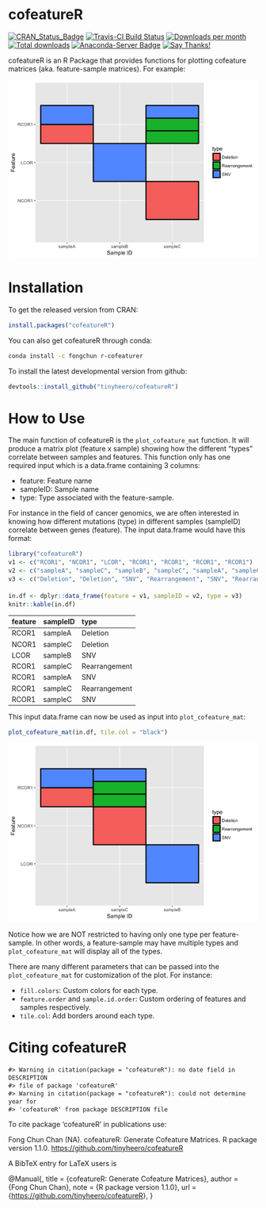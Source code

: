 <!-- README.md is generated from README.Rmd. Please edit that file -->
cofeatureR
==========

[![CRAN\_Status\_Badge](http://www.r-pkg.org/badges/version/cofeatureR)](http://cran.r-project.org/package=cofeatureR)
[![Travis-CI Build
Status](https://travis-ci.org/tinyheero/cofeatureR.svg?branch=master)](https://travis-ci.org/tinyheero/cofeatureR)
[![Downloads per
month](http://cranlogs.r-pkg.org/badges/cofeatureR)](https://cran.rstudio.com/web/packages/cofeatureR)
[![Total
downloads](https://cranlogs.r-pkg.org/badges/grand-total/cofeatureR)](https://cran.rstudio.com/web/packages/cofeatureR)
[![Anaconda-Server
Badge](https://anaconda.org/fongchun/r-cofeaturer/badges/version.svg)](https://anaconda.org/fongchun/r-cofeaturer)
[![Say
Thanks!](https://img.shields.io/badge/Say%20Thanks-!-1EAEDB.svg)](https://saythanks.io/to/tinyheero)

cofeatureR is an R Package that provides functions for plotting
cofeature matrices (aka. feature-sample matrices). For example:

![](man/figures/example-1.png)

Installation
============

To get the released version from CRAN:

``` r
install.packages("cofeatureR")
```

You can also get cofeatureR through conda:

``` bash
conda install -c fongchun r-cofeaturer
```

To install the latest developmental version from github:

``` r
devtools::install_github("tinyheero/cofeatureR")
```

How to Use
==========

The main function of cofeatureR is the `plot_cofeature_mat` function. It
will produce a matrix plot (feature x sample) showing how the different
“types” correlate between samples and features. This function only has
one required input which is a data.frame containing 3 columns:

-   feature: Feature name
-   sampleID: Sample name
-   type: Type associated with the feature-sample.

For instance in the field of cancer genomics, we are often interested in
knowing how different mutations (type) in different samples (sampleID)
correlate between genes (feature). The input data.frame would have this
format:

``` r
library("cofeatureR")
v1 <- c("RCOR1", "NCOR1", "LCOR", "RCOR1", "RCOR1", "RCOR1", "RCOR1")
v2 <- c("sampleA", "sampleC", "sampleB", "sampleC", "sampleA", "sampleC", "sampleC")
v3 <- c("Deletion", "Deletion", "SNV", "Rearrangement", "SNV", "Rearrangement", "SNV")

in.df <- dplyr::data_frame(feature = v1, sampleID = v2, type = v3)
knitr::kable(in.df)
```

| feature | sampleID | type          |
|:--------|:---------|:--------------|
| RCOR1   | sampleA  | Deletion      |
| NCOR1   | sampleC  | Deletion      |
| LCOR    | sampleB  | SNV           |
| RCOR1   | sampleC  | Rearrangement |
| RCOR1   | sampleA  | SNV           |
| RCOR1   | sampleC  | Rearrangement |
| RCOR1   | sampleC  | SNV           |

This input data.frame can now be used as input into
`plot_cofeature_mat`:

``` r
plot_cofeature_mat(in.df, tile.col = "black")
```

![](man/figures/how-to-use-example-1.png)

Notice how we are NOT restricted to having only one type per
feature-sample. In other words, a feature-sample may have multiple types
and `plot_cofeature_mat` will display all of the types.

There are many different parameters that can be passed into the
`plot_cofeature_mat` for customization of the plot. For instance:

-   `fill.colors`: Custom colors for each type.
-   `feature.order` and `sample.id.order`: Custom ordering of features
    and samples respectively.
-   `tile.col`: Add borders around each type.

Citing cofeatureR
=================

    #> Warning in citation(package = "cofeatureR"): no date field in DESCRIPTION
    #> file of package 'cofeatureR'
    #> Warning in citation(package = "cofeatureR"): could not determine year for
    #> 'cofeatureR' from package DESCRIPTION file

To cite package ‘cofeatureR’ in publications use:

Fong Chun Chan (NA). cofeatureR: Generate Cofeature Matrices. R package
version 1.1.0. <https://github.com/tinyheero/cofeatureR>

A BibTeX entry for LaTeX users is

@Manual{, title = {cofeatureR: Generate Cofeature Matrices}, author =
{Fong Chun Chan}, note = {R package version 1.1.0}, url =
{<https://github.com/tinyheero/cofeatureR>}, }
